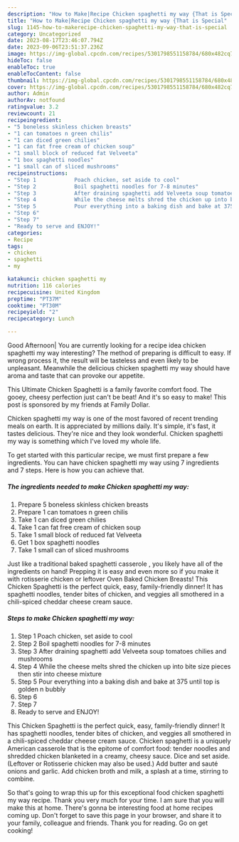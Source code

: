 ```yaml
---
description: "How to Make|Recipe Chicken spaghetti my way {That is Special"
title: "How to Make|Recipe Chicken spaghetti my way {That is Special"
slug: 1145-how-to-makerecipe-chicken-spaghetti-my-way-that-is-special
category: Uncategorized
date: 2023-08-17T23:46:07.794Z
date: 2023-09-06T23:51:37.236Z
image: https://img-global.cpcdn.com/recipes/5301798551158784/680x482cq70/chicken-spaghetti-my-way-recipe-main-photo.jpg
hideToc: false
enableToc: true
enableTocContent: false
thumbnail: https://img-global.cpcdn.com/recipes/5301798551158784/680x482cq70/chicken-spaghetti-my-way-recipe-main-photo.jpg
cover: https://img-global.cpcdn.com/recipes/5301798551158784/680x482cq70/chicken-spaghetti-my-way-recipe-main-photo.jpg
author: Admin
authorAv: notfound
ratingvalue: 3.2
reviewcount: 21
recipeingredient:
- "5 boneless skinless chicken breasts"
- "1 can tomatoes n green chilis"
- "1 can diced green chilies"
- "1 can fat free cream of chicken soup"
- "1 small block of reduced fat Velveeta"
- "1 box spaghetti noodles"
- "1 small can of sliced mushrooms"
recipeinstructions:
- "Step 1            Poach chicken, set aside to cool"
- "Step 2            Boil spaghetti noodles for 7-8 minutes"
- "Step 3            After draining spaghetti add Velveeta soup tomatoes chilies and mushrooms"
- "Step 4            While the cheese melts shred the chicken up into bite size pieces then stir into cheese mixture"
- "Step 5            Pour everything into a baking dish and bake at 375 until top is golden n bubbly"
- "Step 6"
- "Step 7"
- "Ready to serve and ENJOY!"
categories:
- Recipe
tags:
- chicken
- spaghetti
- my

katakunci: chicken spaghetti my 
nutrition: 116 calories
recipecuisine: United Kingdom
preptime: "PT37M"
cooktime: "PT30M"
recipeyield: "2"
recipecategory: Lunch

---
```



Good Afternoon| You are currently looking for a recipe idea chicken spaghetti my way interesting? The method of preparing is difficult to easy. If wrong process it, the result will be tasteless and even likely to be unpleasant. Meanwhile the delicious chicken spaghetti my way should have aroma and taste that can provoke our appetite.





This Ultimate Chicken Spaghetti is a family favorite comfort food. The gooey, cheesy perfection just can&#39;t be beat! And it&#39;s so easy to make! This post is sponsored by my friends at Family Dollar.

Chicken spaghetti my way is one of the most favored of recent trending meals on earth. It is appreciated by millions daily. It's simple, it's fast, it tastes delicious. They're nice and they look wonderful. Chicken spaghetti my way is something which I've loved my whole life.


To get started with this particular recipe, we must first prepare a few ingredients. You can have chicken spaghetti my way using 7 ingredients and 7 steps. Here is how you can achieve that.

<!--inarticleads1-->

##### The ingredients needed to make Chicken spaghetti my way:

1. Prepare 5 boneless skinless chicken breasts
1. Prepare 1 can tomatoes n green chilis
1. Take 1 can diced green chilies
1. Take 1 can fat free cream of chicken soup
1. Take 1 small block of reduced fat Velveeta
1. Get 1 box spaghetti noodles
1. Take 1 small can of sliced mushrooms


Just like a traditional baked spaghetti casserole , you likely have all of the ingredients on hand! Prepping it is easy and even more so if you make it with rotisserie chicken or leftover Oven Baked Chicken Breasts! This Chicken Spaghetti is the perfect quick, easy, family-friendly dinner! It has spaghetti noodles, tender bites of chicken, and veggies all smothered in a chili-spiced cheddar cheese cream sauce. 

<!--inarticleads2-->

##### Steps to make Chicken spaghetti my way:

1. Step 1            Poach chicken, set aside to cool
1. Step 2            Boil spaghetti noodles for 7-8 minutes
1. Step 3            After draining spaghetti add Velveeta soup tomatoes chilies and mushrooms
1. Step 4            While the cheese melts shred the chicken up into bite size pieces then stir into cheese mixture
1. Step 5            Pour everything into a baking dish and bake at 375 until top is golden n bubbly
1. Step 6
1. Step 7
1. Ready to serve and ENJOY!

This Chicken Spaghetti is the perfect quick, easy, family-friendly dinner! It has spaghetti noodles, tender bites of chicken, and veggies all smothered in a chili-spiced cheddar cheese cream sauce. Chicken spaghetti is a uniquely American casserole that is the epitome of comfort food: tender noodles and shredded chicken blanketed in a creamy, cheesy sauce. Dice and set aside. (Leftover or Rotisserie chicken may also be used.) Add butter and sauté onions and garlic. Add chicken broth and milk, a splash at a time, stirring to combine. 

So that's going to wrap this up for this exceptional food chicken spaghetti my way recipe. Thank you very much for your time. I am sure that you will make this at home. There's gonna be interesting food at home recipes coming up. Don't forget to save this page in your browser, and share it to your family, colleague and friends. Thank you for reading. Go on get cooking!
